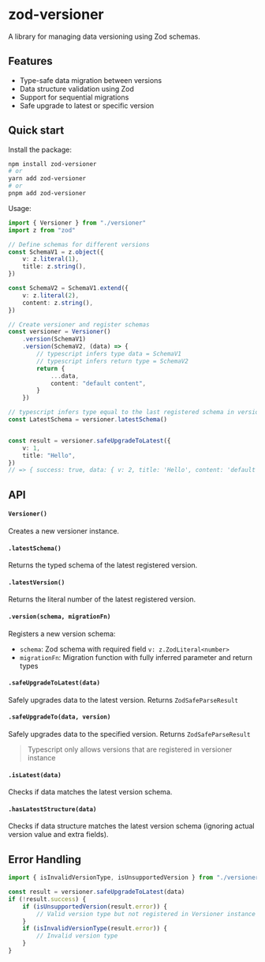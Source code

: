 # zod-versioner

A library for managing data versioning using Zod schemas.

## Features

-   Type-safe data migration between versions
-   Data structure validation using Zod
-   Support for sequential migrations
-   Safe upgrade to latest or specific version

## Quick start

Install the package:

```bash
npm install zod-versioner
# or
yarn add zod-versioner
# or
pnpm add zod-versioner
```

Usage:

```typescript
import { Versioner } from "./versioner"
import z from "zod"

// Define schemas for different versions
const SchemaV1 = z.object({
	v: z.literal(1),
	title: z.string(),
})

const SchemaV2 = SchemaV1.extend({
	v: z.literal(2),
	content: z.string(),
})

// Create versioner and register schemas
const versioner = Versioner()
	.version(SchemaV1)
	.version(SchemaV2, (data) => {
        // typescript infers type data = SchemaV1
        // typescript infers return type = SchemaV2
		return {
			...data,
			content: "default content",
		}
	})

// typescript infers type equal to the last registered schema in versioner instance
const LatestSchema = versioner.latestSchema() 


const result = versioner.safeUpgradeToLatest({
	v: 1,
	title: "Hello",
})
// => { success: true, data: { v: 2, title: 'Hello', content: 'default content' } }
```

## API

#### `Versioner()`

Creates a new versioner instance.

#### `.latestSchema()`

Returns the typed schema of the latest registered version.


#### `.latestVersion()`

Returns the literal number of the latest registered version.

#### `.version(schema, migrationFn)`

Registers a new version schema:

-   `schema`: Zod schema with required field `v: z.ZodLiteral<number>`
-   `migrationFn`: Migration function with fully inferred parameter and return types 

#### `.safeUpgradeToLatest(data)`

Safely upgrades data to the latest version. Returns `ZodSafeParseResult`

#### `.safeUpgradeTo(data, version)`

Safely upgrades data to the specified version. Returns `ZodSafeParseResult`

> Typescript only allows versions that are registered in versioner instance

#### `.isLatest(data)`

Checks if data matches the latest version schema.

#### `.hasLatestStructure(data)`

Checks if data structure matches the latest version schema (ignoring actual version value and extra fields).

## Error Handling

```typescript
import { isInvalidVersionType, isUnsupportedVersion } from "./versioner"

const result = versioner.safeUpgradeToLatest(data)
if (!result.success) {
	if (isUnsupportedVersion(result.error)) {
		// Valid version type but not registered in Versioner instance
	}
	if (isInvalidVersionType(result.error)) {
		// Invalid version type
	}
}
```

